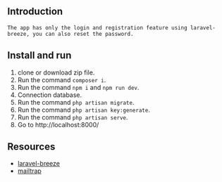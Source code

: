 ## Introduction
    The app has only the login and registration feature using laravel-breeze, you can also reset the password.
## Install and run
1. clone or download zip file.
2. Run the command `composer i`.
3. Run the command `npm i` and `npm run dev`.
4. Connection database.
5. Run the command `php artisan migrate`.
6. Run the command `php artisan key:generate`.
7. Run the command `php artisan serve`.
8. Go to http://localhost:8000/


## Resources
* [laravel-breeze](https://github.com/laravel/breeze)
* [mailtrap](https://mailtrap.io/signin)
